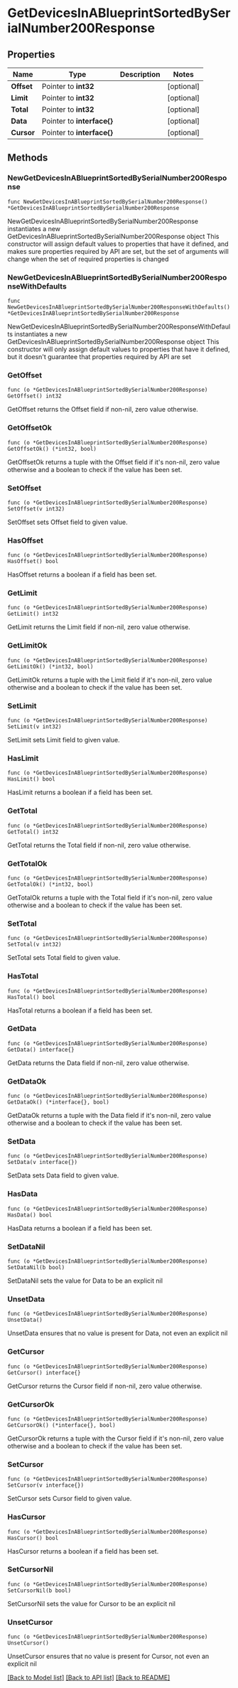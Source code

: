 # GetDevicesInABlueprintSortedBySerialNumber200Response

## Properties

Name | Type | Description | Notes
------------ | ------------- | ------------- | -------------
**Offset** | Pointer to **int32** |  | [optional] 
**Limit** | Pointer to **int32** |  | [optional] 
**Total** | Pointer to **int32** |  | [optional] 
**Data** | Pointer to **interface{}** |  | [optional] 
**Cursor** | Pointer to **interface{}** |  | [optional] 

## Methods

### NewGetDevicesInABlueprintSortedBySerialNumber200Response

`func NewGetDevicesInABlueprintSortedBySerialNumber200Response() *GetDevicesInABlueprintSortedBySerialNumber200Response`

NewGetDevicesInABlueprintSortedBySerialNumber200Response instantiates a new GetDevicesInABlueprintSortedBySerialNumber200Response object
This constructor will assign default values to properties that have it defined,
and makes sure properties required by API are set, but the set of arguments
will change when the set of required properties is changed

### NewGetDevicesInABlueprintSortedBySerialNumber200ResponseWithDefaults

`func NewGetDevicesInABlueprintSortedBySerialNumber200ResponseWithDefaults() *GetDevicesInABlueprintSortedBySerialNumber200Response`

NewGetDevicesInABlueprintSortedBySerialNumber200ResponseWithDefaults instantiates a new GetDevicesInABlueprintSortedBySerialNumber200Response object
This constructor will only assign default values to properties that have it defined,
but it doesn't guarantee that properties required by API are set

### GetOffset

`func (o *GetDevicesInABlueprintSortedBySerialNumber200Response) GetOffset() int32`

GetOffset returns the Offset field if non-nil, zero value otherwise.

### GetOffsetOk

`func (o *GetDevicesInABlueprintSortedBySerialNumber200Response) GetOffsetOk() (*int32, bool)`

GetOffsetOk returns a tuple with the Offset field if it's non-nil, zero value otherwise
and a boolean to check if the value has been set.

### SetOffset

`func (o *GetDevicesInABlueprintSortedBySerialNumber200Response) SetOffset(v int32)`

SetOffset sets Offset field to given value.

### HasOffset

`func (o *GetDevicesInABlueprintSortedBySerialNumber200Response) HasOffset() bool`

HasOffset returns a boolean if a field has been set.

### GetLimit

`func (o *GetDevicesInABlueprintSortedBySerialNumber200Response) GetLimit() int32`

GetLimit returns the Limit field if non-nil, zero value otherwise.

### GetLimitOk

`func (o *GetDevicesInABlueprintSortedBySerialNumber200Response) GetLimitOk() (*int32, bool)`

GetLimitOk returns a tuple with the Limit field if it's non-nil, zero value otherwise
and a boolean to check if the value has been set.

### SetLimit

`func (o *GetDevicesInABlueprintSortedBySerialNumber200Response) SetLimit(v int32)`

SetLimit sets Limit field to given value.

### HasLimit

`func (o *GetDevicesInABlueprintSortedBySerialNumber200Response) HasLimit() bool`

HasLimit returns a boolean if a field has been set.

### GetTotal

`func (o *GetDevicesInABlueprintSortedBySerialNumber200Response) GetTotal() int32`

GetTotal returns the Total field if non-nil, zero value otherwise.

### GetTotalOk

`func (o *GetDevicesInABlueprintSortedBySerialNumber200Response) GetTotalOk() (*int32, bool)`

GetTotalOk returns a tuple with the Total field if it's non-nil, zero value otherwise
and a boolean to check if the value has been set.

### SetTotal

`func (o *GetDevicesInABlueprintSortedBySerialNumber200Response) SetTotal(v int32)`

SetTotal sets Total field to given value.

### HasTotal

`func (o *GetDevicesInABlueprintSortedBySerialNumber200Response) HasTotal() bool`

HasTotal returns a boolean if a field has been set.

### GetData

`func (o *GetDevicesInABlueprintSortedBySerialNumber200Response) GetData() interface{}`

GetData returns the Data field if non-nil, zero value otherwise.

### GetDataOk

`func (o *GetDevicesInABlueprintSortedBySerialNumber200Response) GetDataOk() (*interface{}, bool)`

GetDataOk returns a tuple with the Data field if it's non-nil, zero value otherwise
and a boolean to check if the value has been set.

### SetData

`func (o *GetDevicesInABlueprintSortedBySerialNumber200Response) SetData(v interface{})`

SetData sets Data field to given value.

### HasData

`func (o *GetDevicesInABlueprintSortedBySerialNumber200Response) HasData() bool`

HasData returns a boolean if a field has been set.

### SetDataNil

`func (o *GetDevicesInABlueprintSortedBySerialNumber200Response) SetDataNil(b bool)`

 SetDataNil sets the value for Data to be an explicit nil

### UnsetData
`func (o *GetDevicesInABlueprintSortedBySerialNumber200Response) UnsetData()`

UnsetData ensures that no value is present for Data, not even an explicit nil
### GetCursor

`func (o *GetDevicesInABlueprintSortedBySerialNumber200Response) GetCursor() interface{}`

GetCursor returns the Cursor field if non-nil, zero value otherwise.

### GetCursorOk

`func (o *GetDevicesInABlueprintSortedBySerialNumber200Response) GetCursorOk() (*interface{}, bool)`

GetCursorOk returns a tuple with the Cursor field if it's non-nil, zero value otherwise
and a boolean to check if the value has been set.

### SetCursor

`func (o *GetDevicesInABlueprintSortedBySerialNumber200Response) SetCursor(v interface{})`

SetCursor sets Cursor field to given value.

### HasCursor

`func (o *GetDevicesInABlueprintSortedBySerialNumber200Response) HasCursor() bool`

HasCursor returns a boolean if a field has been set.

### SetCursorNil

`func (o *GetDevicesInABlueprintSortedBySerialNumber200Response) SetCursorNil(b bool)`

 SetCursorNil sets the value for Cursor to be an explicit nil

### UnsetCursor
`func (o *GetDevicesInABlueprintSortedBySerialNumber200Response) UnsetCursor()`

UnsetCursor ensures that no value is present for Cursor, not even an explicit nil

[[Back to Model list]](../README.md#documentation-for-models) [[Back to API list]](../README.md#documentation-for-api-endpoints) [[Back to README]](../README.md)


